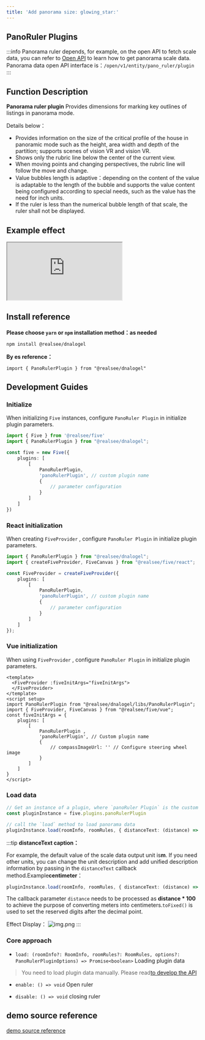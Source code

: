 ```yaml
---
title: 'Add panorama size: glowing_star:'
---
```


## **PanoRuler Plugins**

:::info
Panorama ruler depends, for example, on the open API to fetch scale data, you can refer to [Open API](https://open-platform.realsee.com/developer/open/api/#/) to learn how to get panorama scale data. Panorama data open API interface is：`/open/v1/entity/pano_ruler/plugin`
:::

## Function Description

**Panorama ruler plugin** Provides dimensions for marking key outlines of listings in panorama mode.

Details below：

- Provides information on the size of the critical profile of the house in panoramic mode such as the height, area width and depth of the partition; supports scenes of vision VR and vision VR.
- Shows only the rubric line below the center of the current view.
- When moving points and changing perspectives, the rubric line will follow the move and change.
- Value bubbles length is adaptive：depending on the content of the value is adaptable to the length of the bubble and supports the value content being configured according to special needs, such as the value has the need for inch units.
- If the ruler is less than the numerical bubble length of that scale, the ruler shall not be displayed.

## Example effect

<div className="docs-vr-normal">
  <iframe className="docs-vr-iframe" src="https://realsee-developer.github.io/dnalogel/src/PanoRulerPlugin/index.html"></iframe>
</div>

## Install reference

**Please choose `yarn` or `npm` installation method：as needed**

```bash npm2yarn
npm install @realsee/dnalogel
```

**By es reference：**

```tsx
import { PanoRulerPlugin } from "@realsee/dnalogel"
```

## Development Guides

### Initialize

When initializing `Five` instances, configure `PanoRuler Plugin` in initialize plugin parameters.

```ts
import { Five } from '@realsee/five'
import { PanoRulerPlugin } from "@realsee/dnalogel";

const five = new Five({
    plugins: [
        [
            PanoRulerPlugin,
            'panoRulerPlugin', // custom plugin name
            {
                // parameter configuration
            }
        ]
    ]
})
```

### React initialization

When creating `FiveProvider` , configure `PanoRuler Plugin` in initialize plugin parameters.

```ts
import { PanoRulerPlugin } from "@realsee/dnalogel";
import { createFiveProvider, FiveCanvas } from "@realsee/five/react";

const FiveProvider = createFiveProvider({
    plugins: [
        [
            PanoRulerPlugin,
            'panoRulerPlugin', // custom plugin name
            {
                // parameter configuration
            }
        ]
    ]
});
```

### Vue initialization

When using `FiveProvider` , configure `PanoRuler Plugin` in initialize plugin parameters.

```vue
<template>
  <FiveProvider :fiveInitArgs="fiveInitArgs">
  </FiveProvider>
</template>
<script setup>
import PanoRulerPlugin from "@realsee/dnalogel/libs/PanoRulerPlugin";
import { FiveProvider, FiveCanvas } from "@realsee/five/vue";
const fiveInitArgs = {
    plugins: [
        [
            PanoRulerPlugin ,
            'panoRulerPlugin', // Custom plugin name
            {
                // compassImageUrl: '' // Configure steering wheel image
            }
        ]
    ]
}
</script>
```

### Load data

```ts
// Get an instance of a plugin, where `panoRuler Plugin` is the custom name upon initialization
const pluginInstance = five.plugins.panoRulerPlugin

// call the `load` method to load panorama data
pluginInstance.load(roomInfo, roomRules, { distanceText: (distance) => `around ${distance.toFixed(1)}m`
```

:::tip
**distanceText caption：**

For example, the default value of the scale data output unit is**m**. If you need other units, you can change the unit description and add unified description information by passing in the `distanceText` callback method.Example**centimeter**：

```ts
pluginInstance.load(roomInfo, roomRules, { distanceText: (distance) => `about ${(distance * 100).toFixed(2)}cm`)
```

The callback parameter `distance` needs to be processed as **distance * 100** to achieve the purpose of converting meters into centimeters.`toFixed()` is used to set the reserved digits after the decimal point.

Effect Display： ![img.png](http://vrlab-public.ljcdn.com/common/file/web/75037dde-01a3-4954-b452-9d39b2592e0b.png)
:::

### Core approach

- `load: (roomInfo?: RoomInfo, roomRules?: RoomRules, options?: PanoRulerPluginOptions) => Promise<boolean>` Loading plugin data

> You need to load plugin data manually. Please read[to develop the API](https://open-platform.realsee.com/developer/open/api/#/)

- `enable: () => void` Open ruler

- `disable: () => void` closing ruler

## demo source reference

[demo source reference](https://github.com/realsee-developer/dnalogel/tree/main/examples/src)
